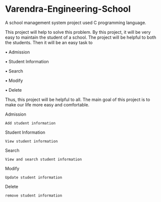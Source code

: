 # Varendra-Engineering-School
A school management system project used C programming language.

This project will help to solve this problem. By this project, it will be very easy to maintain the student of a school. The project will be helpful to both the students. Then it will be an easy task to

•	Admission

•	Student Information

•	Search

•	Modify

•	Delete

Thus, this project will be helpful to all. The main goal of this project is to make our life more easy and comfortable.


Admission

    Add student information
    
Student Information

    View student information
    
Search

    View and search student information
    
Modify

    Update student information
    
Delete

    remove student information
    
